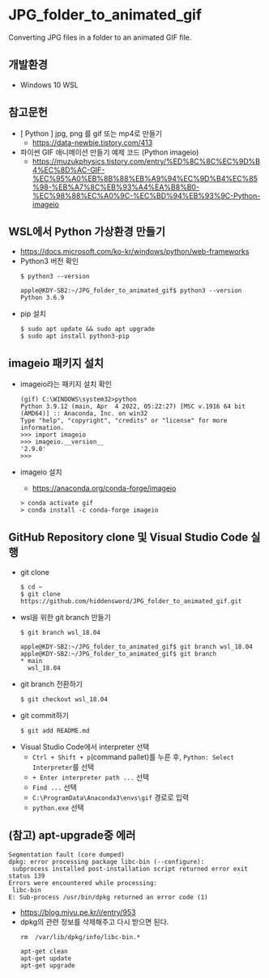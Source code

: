 # JPG_folder_to_animated_gif
Converting JPG files in a folder to an animated GIF file.

## 개발환경
- Windows 10 WSL

## 참고문헌
- [ Python ] jpg, png 를 gif 또는 mp4로 만들기
    - https://data-newbie.tistory.com/413
- 파이썬 GIF 애니메이션 만들기 예제 코드 (Python imageio)
    - https://muzukphysics.tistory.com/entry/%ED%8C%8C%EC%9D%B4%EC%8D%AC-GIF-%EC%95%A0%EB%8B%88%EB%A9%94%EC%9D%B4%EC%85%98-%EB%A7%8C%EB%93%A4%EA%B8%B0-%EC%98%88%EC%A0%9C-%EC%BD%94%EB%93%9C-Python-imageio

## WSL에서 Python 가상환경 만들기
- https://docs.microsoft.com/ko-kr/windows/python/web-frameworks
- Python3 버전 확인
    ~~~
    $ python3 --version
    ~~~
    ~~~
    apple@KDY-SB2:~/JPG_folder_to_animated_gif$ python3 --version
    Python 3.6.9
    ~~~
- pip 설치
    ~~~
    $ sudo apt update && sudo apt upgrade
    $ sudo apt install python3-pip
    ~~~

## imageio 패키지 설치
- imageio라는 패키지 설치 확인
    ~~~
    (gif) C:\WINDOWS\system32>python
    Python 3.9.12 (main, Apr  4 2022, 05:22:27) [MSC v.1916 64 bit (AMD64)] :: Anaconda, Inc. on win32
    Type "help", "copyright", "credits" or "license" for more information.
    >>> import imageio
    >>> imageio.__version__
    '2.9.0'
    >>>
    ~~~

- imageio 설치
    - https://anaconda.org/conda-forge/imageio
    ~~~
    > conda activate gif
    > conda install -c conda-forge imageio
    ~~~

## GitHub Repository clone 및 Visual Studio Code 실행
- git clone
    ~~~
    $ cd ~
    $ git clone https://github.com/hiddensword/JPG_folder_to_animated_gif.git
    ~~~
- wsl을 위한 git branch 만들기
    ~~~
    $ git branch wsl_18.04
    ~~~
    ~~~
    apple@KDY-SB2:~/JPG_folder_to_animated_gif$ git branch wsl_18.04
    apple@KDY-SB2:~/JPG_folder_to_animated_gif$ git branch
    * main
      wsl_18.04
    ~~~
- git branch 전환하기
    ~~~
    $ git checkout wsl_18.04
    ~~~
- git commit하기
    ~~~
    $ git add README.md
    ~~~
- Visual Studio Code에서 interpreter 선택
    - `Ctrl + Shift + p`(command pallet)를 누른 후, `Python: Select Interpreter`를 선택
    - `+ Enter interpreter path ...` 선택
    - `Find ...` 선택    
    - `C:\ProgramData\Anaconda3\envs\gif` 경로로 입력
    - `python.exe` 선택

## (참고) apt-upgrade중 에러
~~~
Segmentation fault (core dumped)
dpkg: error processing package libc-bin (--configure):
 subprocess installed post-installation script returned error exit status 139
Errors were encountered while processing:
 libc-bin
E: Sub-process /usr/bin/dpkg returned an error code (1)
~~~
- https://blog.miyu.pe.kr/i/entry/953
- dpkg의 관련 정보를 삭제해주고 다시 받으면 된다.
    ~~~
    rm  /var/lib/dpkg/info/libc-bin.*

    apt-get clean
    apt-get update
    apt-get upgrade
    ~~~